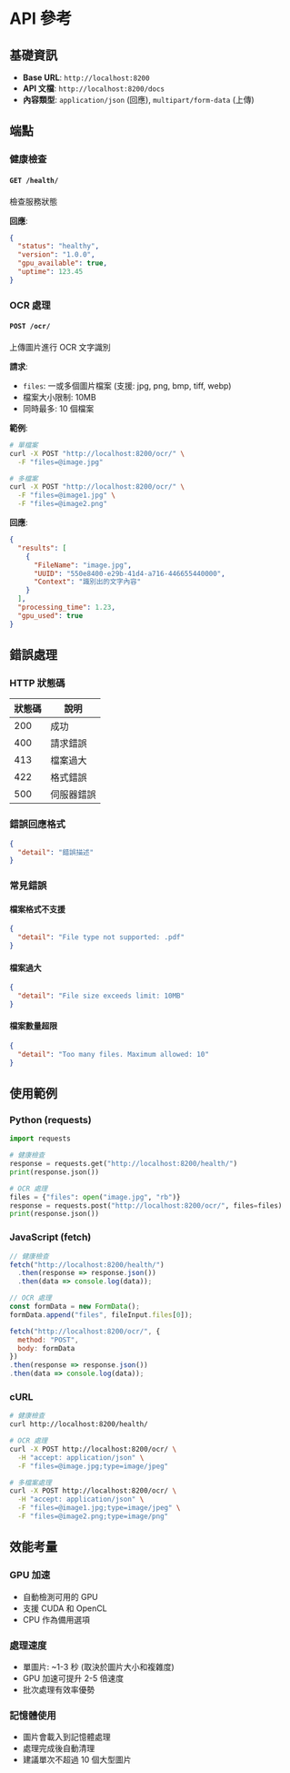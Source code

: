 # API 參考

## 基礎資訊

- **Base URL**: `http://localhost:8200`
- **API 文檔**: `http://localhost:8200/docs`
- **內容類型**: `application/json` (回應), `multipart/form-data` (上傳)

## 端點

### 健康檢查

#### `GET /health/`
檢查服務狀態

**回應**:
```json
{
  "status": "healthy",
  "version": "1.0.0",
  "gpu_available": true,
  "uptime": 123.45
}
```

### OCR 處理

#### `POST /ocr/`
上傳圖片進行 OCR 文字識別

**請求**:
- `files`: 一或多個圖片檔案 (支援: jpg, png, bmp, tiff, webp)
- 檔案大小限制: 10MB
- 同時最多: 10 個檔案

**範例**:
```bash
# 單檔案
curl -X POST "http://localhost:8200/ocr/" \
  -F "files=@image.jpg"

# 多檔案
curl -X POST "http://localhost:8200/ocr/" \
  -F "files=@image1.jpg" \
  -F "files=@image2.png"
```

**回應**:
```json
{
  "results": [
    {
      "FileName": "image.jpg",
      "UUID": "550e8400-e29b-41d4-a716-446655440000",
      "Context": "識別出的文字內容"
    }
  ],
  "processing_time": 1.23,
  "gpu_used": true
}
```

## 錯誤處理

### HTTP 狀態碼

| 狀態碼 | 說明 |
|--------|------|
| 200 | 成功 |
| 400 | 請求錯誤 |
| 413 | 檔案過大 |
| 422 | 格式錯誤 |
| 500 | 伺服器錯誤 |

### 錯誤回應格式
```json
{
  "detail": "錯誤描述"
}
```

### 常見錯誤

#### 檔案格式不支援
```json
{
  "detail": "File type not supported: .pdf"
}
```

#### 檔案過大
```json
{
  "detail": "File size exceeds limit: 10MB"
}
```

#### 檔案數量超限
```json
{
  "detail": "Too many files. Maximum allowed: 10"
}
```

## 使用範例

### Python (requests)
```python
import requests

# 健康檢查
response = requests.get("http://localhost:8200/health/")
print(response.json())

# OCR 處理
files = {"files": open("image.jpg", "rb")}
response = requests.post("http://localhost:8200/ocr/", files=files)
print(response.json())
```

### JavaScript (fetch)
```javascript
// 健康檢查
fetch("http://localhost:8200/health/")
  .then(response => response.json())
  .then(data => console.log(data));

// OCR 處理
const formData = new FormData();
formData.append("files", fileInput.files[0]);

fetch("http://localhost:8200/ocr/", {
  method: "POST",
  body: formData
})
.then(response => response.json())
.then(data => console.log(data));
```

### cURL
```bash
# 健康檢查
curl http://localhost:8200/health/

# OCR 處理
curl -X POST http://localhost:8200/ocr/ \
  -H "accept: application/json" \
  -F "files=@image.jpg;type=image/jpeg"

# 多檔案處理
curl -X POST http://localhost:8200/ocr/ \
  -H "accept: application/json" \
  -F "files=@image1.jpg;type=image/jpeg" \
  -F "files=@image2.png;type=image/png"
```

## 效能考量

### GPU 加速
- 自動檢測可用的 GPU
- 支援 CUDA 和 OpenCL
- CPU 作為備用選項

### 處理速度
- 單圖片: ~1-3 秒 (取決於圖片大小和複雜度)
- GPU 加速可提升 2-5 倍速度
- 批次處理有效率優勢

### 記憶體使用
- 圖片會載入到記憶體處理
- 處理完成後自動清理
- 建議單次不超過 10 個大型圖片